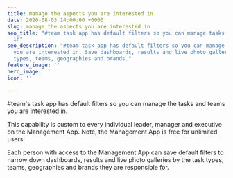```yaml
---
title: manage the aspects you are interested in
date: 2020-08-03 14:00:00 +0000
slug: manage the aspects you are interested in
seo_title: "#team task app has default filters so you can manage tasks you are interested
  in"
seo_description: "#team task app has default filters so you can manage tasks and teams
  you are interested in. Save dashboards, results and live photo galleries by task
  types, teams, geographies and brands."
feature_image: ''
hero_image: ''
icon: ''

---
```

\#team's task app has default filters so you can manage the tasks and teams you are interested in.

This capability is custom to every individual leader, manager and executive on the Management App.  Note, the Management App is free for unlimited users.

Each person with access to the Management App can save default filters to narrow down dashboards, results and live photo galleries by the task types, teams, geographies and brands they are responsible for.